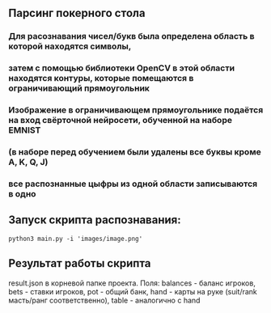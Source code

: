## Парсинг покерного стола

### Для расознавания чисел/букв была определена область в которой находятся символы, 
### затем с помощью библиотеки OpenCV в этой области находятся контуры, которые помещаются в ограничивающий прямоугольник
### Изображение в ограничивающем прямоугольнике подаётся на вход свёрточной нейросети, обученной на наборе EMNIST
### (в наборе перед обучением были удалены все буквы кроме A, K, Q, J)
### все распознанные цыфры из одной области записываются в одно 

## Запуск скрипта распознавания:
```
python3 main.py -i 'images/image.png'
```
## Результат работы скрипта
result.json в корневой папке проекта. Поля: balances - баланс игроков, bets - ставки игроков, pot - общий банк, hand - карты на руке (suit/rank масть/ранг соответственно), table - аналогично с hand